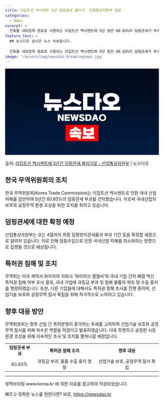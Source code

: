 ```yaml
---
title: 이집트산 백시멘트 5년 덤핑관세 물리기  산업통상자원부 발표
categories:
  - News
excerpt: >
  건축물 내외장재 원료로 사용되는 이집트산 백시멘트에 5년 동안 60.83%의 덤핑관세가 부과된다. 산업통상자…
feature_text: >
  ## 뉴스다오 실시간 뉴스 속보입니다.

  건축물 내외장재 원료로 사용되는 이집트산 백시멘트에 5년 동안 60.83%의 덤핑관세가 부과된다. 산업통상자…
image: '/assets/img/newsdao_breakingnews.jpg'
---
```


![뉴스다오 속보](/assets/img/newsdao_breakingnews.jpg)

<p>출처: <a href="https://newsdao.kr/3217" rel="dofollow">이집트산 백시멘트에 5년간 덤핑관세 물리기로 - 산업통상자원부</a> | 뉴스다오</p>

<h2 data-ke-size="size26">한국 무역위원회의 조치</h2>
<p data-ke-size="size16">한국 무역위원회(Korea Trade Commission)는 이집트산 백시멘트로 인한 국내 산업 피해를 감안하여 5년간 60.83%의 덤핑관세 부과를 건의했습니다. 이로써 국내산업의 보호와 공정무역 환경 조성을 위한 조치를 취하고 있습니다.</p>

<h2 data-ke-size="size26">덤핑관세에 대한 확정 예정</h2>
<p data-ke-size="size16">산업통상자원부는 오는 4월까지 최종 덤핑방지관세율과 부과 기간 등을 확정할 예정으로 알려져 있습니다. 이로 인해 덤핑수입으로 인한 국내산업 피해를 최소화하는 방향으로 집행될 것으로 예상됩니다.</p>

<h2 data-ke-size="size26">특허권 침해 및 조치</h2>
<p data-ke-size="size16">무역위는 미국 제약사 화이자의 자회사 ‘와이어쓰 엘엘씨’와 국내 기업 간의 폐렴 백신 특허권 침해 여부 조사 결과, 국내 기업에 과징금 부과 및 침해 물품의 제조 및 수출 중지를 명령하였습니다. 또한, 다른 기업들에 대해서도 특허권 침해 조사를 진행 중이며, 산업기술 보호와 공정무역 질서 확립을 위해 적극적으로 노력하고 있습니다.</p>

<h2 data-ke-size="size26">향후 대응 방안</h2>
<p data-ke-size="size16">무역위원회는 향후 산업 간 특허분쟁이 증가하는 추세를 고려하여 산업기술 보호와 공정무역 질서를 위해 파수꾼 역할을 하겠다고 발표하였습니다. 더욱 투명하고 공정한 시장 환경 조성을 위해 지속적인 조사 및 조치를 펼쳐나갈 예정입니다.</p>

<table>
	<tr>
		<td style="text-align: center; height: 17px;"><b>덤핑관세 부과</b></td>
		<td style="text-align: center; height: 17px;"><b>특허권 침해 조치</b></td>
		<td style="text-align: center; height: 17px;"><b>향후 대응</b></td>
	</tr>
	<tr>
		<td style="text-align: center; height: 17px;">60.83%</td>
		<td style="text-align: center; height: 17px;">과징금 부과, 물품 수출 중지 명령</td>
		<td style="text-align: center; height: 17px;">산업기술 보호, 공정무역 질서 확립</td>
	</tr>
</table>

<hr>
<p data-ke-size="size16">정책브리핑 www.korea.kr 에 의한 자료를 참고하여 작성되었습니다.</p> 

빠르고 정확한 뉴스를 원한다면? 바로, <a href="https://newsdao.kr" rel="dofollow">https://newsdao.kr</a>


